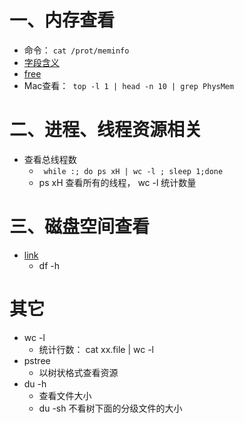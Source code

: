 # 一、内存查看

- 命令： `cat /prot/meminfo`
- [字段含义](https://blog.csdn.net/a1809032425/article/details/128555991?spm=1001.2101.3001.6650.1&utm_medium=distribute.pc_relevant.none-task-blog-2%7Edefault%7EAD_ESQUERY%7Eyljh-1-128555991-blog-58604232.pc_relevant_3mothn_strategy_and_data_recovery&depth_1-utm_source=distribute.pc_relevant.none-task-blog-2%7Edefault%7EAD_ESQUERY%7Eyljh-1-128555991-blog-58604232.pc_relevant_3mothn_strategy_and_data_recovery&utm_relevant_index=2)
- [free](https://blog.csdn.net/qq_45088125/article/details/125091692?ops_request_misc=%257B%2522request%255Fid%2522%253A%2522168498339516800184168052%2522%252C%2522scm%2522%253A%252220140713.130102334.pc%255Fall.%2522%257D&request_id=168498339516800184168052&biz_id=0&utm_medium=distribute.pc_search_result.none-task-blog-2~all~first_rank_ecpm_v1~rank_v31_ecpm-1-125091692-null-null.142^v87^control_2,239^v2^insert_chatgpt&utm_term=free%20%E5%91%BD%E4%BB%A4%E5%B1%95%E7%A4%BA%E7%9A%84%E4%BF%A1%E6%81%AF&spm=1018.2226.3001.4187)
- Mac查看：` top -l 1 | head -n 10 | grep PhysMem`



# 二、进程、线程资源相关

- 查看总线程数
  - ` while :; do ps xH | wc -l ; sleep 1;done`
  - ps xH 查看所有的线程， wc -l 统计数量



# 三、磁盘空间查看

- [link](https://www.runoob.com/w3cnote/linux-view-disk-space.html)
  - df -h

# 其它

- wc -l 
  - 统计行数： cat xx.file | wc -l
- pstree
  - 以树状格式查看资源
- du -h
  - 查看文件大小
  - du -sh 不看树下面的分级文件的大小